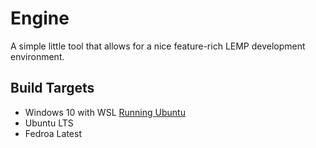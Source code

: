 # Engine

A simple little tool that allows for a nice feature-rich LEMP development environment.

## Build Targets

* Windows 10 with WSL [Running Ubuntu](https://www.microsoft.com/en-us/p/ubuntu/9nblggh4msv6?activetab=pivot:overviewtab)
* Ubuntu LTS
* Fedroa Latest